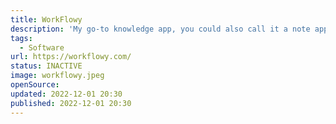 ```yaml
---
title: WorkFlowy
description: 'My go-to knowledge app, you could also call it a note app. Basically it is an endless list.'
tags:
  - Software
url: https://workflowy.com/
status: INACTIVE
image: workflowy.jpeg
openSource:
updated: 2022-12-01 20:30
published: 2022-12-01 20:30
---
```

